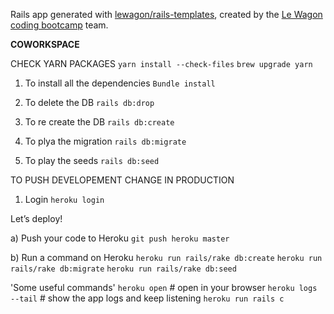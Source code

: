 Rails app generated with [lewagon/rails-templates](https://github.com/lewagon/rails-templates), created by the [Le Wagon coding bootcamp](https://www.lewagon.com) team.


**COWORKSPACE** 

CHECK YARN PACKAGES
`yarn install --check-files`
`brew upgrade yarn`

1. To install all the dependencies 
`Bundle install`

2. To delete the DB
`rails db:drop`

3. To re create the DB
`rails db:create`

4. To plya the migration 
`rails db:migrate`

5. To play the seeds
`rails db:seed`


TO PUSH DEVELOPEMENT CHANGE IN PRODUCTION

1. Login
`heroku login`

Let’s deploy!

a) Push your code to Heroku
`git push heroku master`

b) Run a command on Heroku
`heroku run rails/rake db:create`
`heroku run rails/rake db:migrate`
`heroku run rails/rake db:seed`

'Some useful commands'
`heroku open`         # open in your browser
`heroku logs --tail`  # show the app logs and keep listening
`heroku run rails c`
